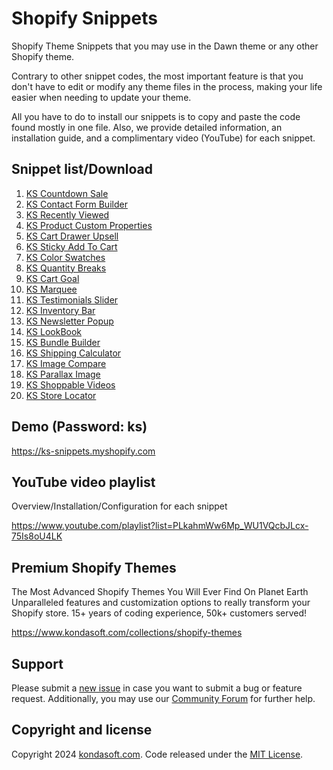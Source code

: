 # Shopify Snippets
Shopify Theme Snippets that you may use in the Dawn theme or any other Shopify theme. 

Contrary to other snippet codes, the most important feature is that you don't have to edit or modify any theme files in the process, making your life easier when needing to update your theme. 

All you have to do to install our snippets is to copy and paste the code found mostly in one file. Also, we provide detailed information, an installation guide, and a complimentary video (YouTube) for each snippet. 


## Snippet list/Download 
1. [KS Countdown Sale](https://www.kondasoft.com/collections/shopify-snippets/products/ks-countdown-sale)
2. [KS Contact Form Builder](https://www.kondasoft.com/collections/shopify-snippets/products/ks-contact-form-builder)
3. [KS Recently Viewed](https://www.kondasoft.com/collections/shopify-snippets/products/ks-recently-viewed)
4. [KS Product Custom Properties](https://www.kondasoft.com/collections/shopify-snippets/products/ks-product-custom-properties)
5. [KS Cart Drawer Upsell](https://www.kondasoft.com/collections/shopify-snippets/products/ks-cart-drawer-upsell)
6. [KS Sticky Add To Cart](https://www.kondasoft.com/collections/shopify-snippets/products/ks-sticky-add-to-cart)
7. [KS Color Swatches](https://www.kondasoft.com/collections/shopify-snippets/products/ks-color-swatches)
8. [KS Quantity Breaks](https://www.kondasoft.com/collections/shopify-snippets/products/ks-quantity-breaks)
9. [KS Cart Goal](https://www.kondasoft.com/collections/shopify-snippets/products/ks-cart-goal)
10. [KS Marquee](https://www.kondasoft.com/collections/shopify-snippets/products/ks-marquee)
11. [KS Testimonials Slider](https://www.kondasoft.com/collections/shopify-snippets/products/ks-testimonials-slider)
12. [KS Inventory Bar](https://www.kondasoft.com/collections/shopify-snippets/products/ks-inventory-bar)
13. [KS Newsletter Popup](https://www.kondasoft.com/collections/shopify-snippets/products/ks-newsletter-popup)
14. [KS LookBook](https://www.kondasoft.com/collections/shopify-snippets/products/ks-lookbook)
15. [KS Bundle Builder](https://www.kondasoft.com/collections/shopify-snippets/products/ks-bundle-builder)
16. [KS Shipping Calculator](https://www.kondasoft.com/collections/shopify-snippets/products/ks-shipping-calculator)
17. [KS Image Compare](https://www.kondasoft.com/collections/shopify-snippets/products/ks-image-compare)
18. [KS Parallax Image](https://www.kondasoft.com/collections/shopify-snippets/products/ks-parallax-image)
19. [KS Shoppable Videos](https://www.kondasoft.com/collections/shopify-snippets/products/ks-shoppable-videos)
20. [KS Store Locator](https://www.kondasoft.com/collections/shopify-snippets/products/ks-store-locator)

## Demo (Password: ks)
https://ks-snippets.myshopify.com

## YouTube video playlist
Overview/Installation/Configuration for each snippet

https://www.youtube.com/playlist?list=PLkahmWw6Mp_WU1VQcbJLcx-75Is8oU4LK


## Premium Shopify Themes
The Most Advanced Shopify Themes You Will Ever Find On Planet Earth
Unparalleled features and customization options to really transform your Shopify store.
15+ years of coding experience, 50k+ customers served!

https://www.kondasoft.com/collections/shopify-themes

## Support
Please submit a [new issue](https://github.com/kondasoft/ks-shopify-snippets/issues/new) in case you want to submit a bug or feature request. Additionally, you may use our [Community Forum](https://community.kondasoft.com/) for further help.

## Copyright and license
Copyright 2024 [kondasoft.com](https://www.kondasoft.com). Code released under the [MIT License](https://github.com/kondasoft/ks-shopify-snippets/blob/master/LICENSE).
